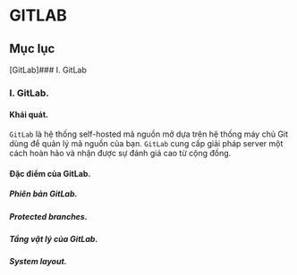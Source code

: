 # GITLAB
## Mục lục
[GitLab]### I. GitLab





















### I. GitLab.
#### Khái quát.
`GitLab` là hệ thống self-hosted mã nguồn mở dựa trên hệ thống máy chủ Git dùng để quản lý mã nguồn của bạn. `GitLab` cung cấp giải pháp server một cách hoàn hảo và nhận được sự đánh giá cao từ cộng đồng.

#### Đặc điểm của GitLab.
##### Phiên bản GitLab.
##### Protected branches.
##### Tầng vật lý của GitLab.
##### System layout.
